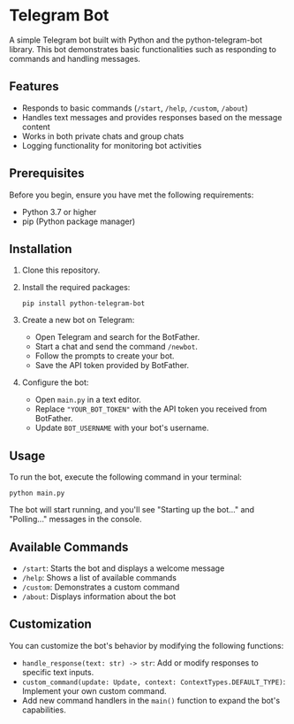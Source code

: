 # Telegram Bot

A simple Telegram bot built with Python and the python-telegram-bot library. This bot demonstrates basic functionalities such as responding to commands and handling messages.

## Features

- Responds to basic commands (`/start`, `/help`, `/custom`, `/about`)
- Handles text messages and provides responses based on the message content
- Works in both private chats and group chats
- Logging functionality for monitoring bot activities

## Prerequisites

Before you begin, ensure you have met the following requirements:

- Python 3.7 or higher
- pip (Python package manager)

## Installation

1. Clone this repository.

2. Install the required packages:

   ```
   pip install python-telegram-bot
   ```

3. Create a new bot on Telegram:

   - Open Telegram and search for the BotFather.
   - Start a chat and send the command `/newbot`.
   - Follow the prompts to create your bot.
   - Save the API token provided by BotFather.

4. Configure the bot:
   - Open `main.py` in a text editor.
   - Replace `"YOUR_BOT_TOKEN"` with the API token you received from BotFather.
   - Update `BOT_USERNAME` with your bot's username.

## Usage

To run the bot, execute the following command in your terminal:

```
python main.py
```

The bot will start running, and you'll see "Starting up the bot..." and "Polling..." messages in the console.

## Available Commands

- `/start`: Starts the bot and displays a welcome message
- `/help`: Shows a list of available commands
- `/custom`: Demonstrates a custom command
- `/about`: Displays information about the bot

## Customization

You can customize the bot's behavior by modifying the following functions:

- `handle_response(text: str) -> str`: Add or modify responses to specific text inputs.
- `custom_command(update: Update, context: ContextTypes.DEFAULT_TYPE)`: Implement your own custom command.
- Add new command handlers in the `main()` function to expand the bot's capabilities.
